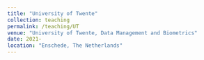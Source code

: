 ```yaml
---
title: "University of Twente"
collection: teaching
permalink: /teaching/UT
venue: "University of Twente, Data Management and Biometrics"
date: 2021-
location: "Enschede, The Netherlands"
---
```

